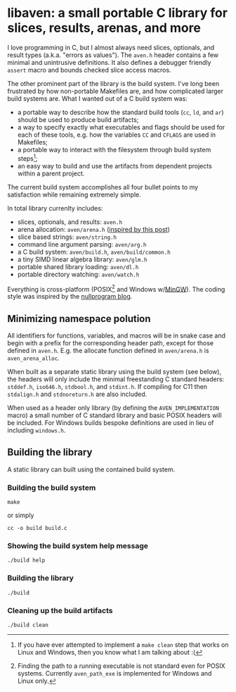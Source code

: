 # libaven: a small portable C library for slices, results, arenas, and more

I love programming in C, but I almost always need slices, optionals, and
result types (a.k.a. "errors as values").
The `aven.h` header contains a few minimal and unintrusive definitions.
It also defines a debugger friendly `assert` macro and bounds checked slice
access macros.

The other prominent part of the library is the build system. I've long been
frustrated by how non-portable Makefiles are, and how complicated larger build
systems are. What I wanted out of a C build system was:

 - a portable way to describe how the standard build tools
   (`cc`, `ld`, and `ar`) should be used to produce build artifacts;
 - a way to specify exactly what executables and flags should be used for each
   of these tools, e.g. how the variables `CC` and `CFLAGS` are used in
   Makefiles;
 - a portable way to interact with the filesystem through build system steps[^2];
 - an easy way to build and use the artifacts from dependent projects within
   a parent project.

The current build system accomplishes all four bullet points to my
satisfaction while remaining extremely simple.

In total library currenlty includes:

 - slices, optionals, and results: `aven.h`
 - arena allocation: `aven/arena.h` ([inspired by this post][2])
 - slice based strings: `aven/string.h`
 - command line argument parsing: `aven/arg.h`
 - a C build system: `aven/build.h`, `aven/build/common.h`
 - a tiny SIMD linear algebra library: `aven/glm.h`
 - portable shared library loading: `aven/dl.h`
 - portable directory watching: `aven/watch.h`

Everything is cross-platform (POSIX[^1] and Windows w/[MinGW][3]). 
The coding style was inspired by the [nullprogram blog][1].

## Minimizing namespace polution

All identifiers for functions, variables, and macros will be in snake case
and begin with a prefix for the corresponding header path, except for those
defined in `aven.h`. E.g. the allocate
function defined in `aven/arena.h` is `aven_arena_alloc`.

When built as a separate static library using the build system (see below),
the headers will only include the minimal freestanding C standard headers:
`stddef.h`, `iso646.h`, `stdbool.h`, and `stdint.h`. If compiling for C11 then
`stdalign.h` and `stdnoreturn.h` are also included.

When used as a header only library (by defining the `AVEN_IMPLEMENTATION` macro)
a small number of C standard library and basic POSIX headers will be included.
For Windows builds bespoke definitions are used in lieu of including `windows.h`.

## Building the library

A static library can built using the contained build system.

### Building the build system

```shell
make
```

or simply

```shell
cc -o build build.c
```

### Showing the build system help message

```shell
./build help
```

### Building the library

```shell
./build
```

### Cleaning up the build artifacts

```shell
./build clean
```

[^1]: Finding the path to a running executable is not standard even for
    POSIX systems. Currently `aven_path_exe` is implemented
    for Windows and Linux only.

[^2]: If you have ever attempted to implement a `make clean` step that works
    on Linux and Windows, then you know what I am talking about :(

[1]: https://nullprogram.com
[2]: https://nullprogram.com/blog/2023/09/27/
[3]: https://www.mingw-w64.org/
